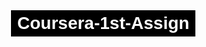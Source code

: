 # Coursera-1st-Assign
<!DOCTYPE html>
<html lang="en">
<head>
    <meta charset="UTF-8">
    <meta http-equiv="X-UA-Compatible" content="IE=edge">
    <meta name="viewport" content="width=device-width, initial-scale=1.0">
    <title>Assignment-01</title>
    <style>
    *{
        box-sizing: border-box;
        padding: 0;
        margin: 0;
        font-family:sans-serif;
    }
    .container{
        display: flex;
        text-align: center;
        /* padding:0px 13rem 0px 13rem; */
        gap:90px;
        margin-top:12rem;
        height:300vh;
        
    }
    h1{
        text-align: center;
        position: absolute;
        top:75px;
        left:52rem;
        background-color:black;
        color: white;
        padding:5px 10px 5px 10px;
    }
    .chicken,.beef,.sushi{
        border:3px solid black; 
        width:510px;
        background-color: rgba(245, 167, 50, 0.92);
        height:320px;
        margin-left:3rem; 
    }

    @media screen and (min-width:360px){
        .container{
            display:block;
    } 
    h1{
        left:6rem;
    }
    .chicken,.beef,.sushi{
            width:325px;
            height:500px;    
            margin-left:1.2rem; 
        }
        h2{
            font-size:1.9rem;
        }
      .sushi-head{
            background-color:#202124;
            color:white;
          
        }
        .beef-head{
            background-color:rgb(151, 8, 8);
        }
        .chicken-head{
            background-color: rgb(194, 114, 22);
        }


    @media screen and (min-width:412px)  {
        .container{
            display:block;
        }
        .chicken,.beef,.sushi{
            width:377px;
            height:425px;    
            margin-left:1.2rem;
         }
        h1{
            left:8rem;
        }
    }
}

     @media screen and (min-width:600px) {
        .chicken,.beef,.sushi{
            width:386px;
            height:431px;    
            margin-left:12rem;
         }

        h1{
            left:18rem;
        }

     }

     @media screen and (min-width:732px){
        .chicken,.beef,.sushi{
            width:386px;
            height:431px;    
            margin-left:13.2rem;
         }

        h1{
            left:19rem;
        }

     }
     @media screen and (min-width:1366px){

        .container{
            display: inline-flex;
            gap: 0px;
     }
     h1{
        left:52rem;
        font-size:2.6rem;
     }
     .chicken,.beef,.sushi{
        width: 470px;
        height: 415px;
        margin-left: 8rem
     } 
    } 

    </style>
</head>
<body>
    <div class="container">
        <h1>OUR MENU</h1>
        <div class="chicken">
            <p class="chicken-para">
                <h2 class="chicken-head">Chicken</h2>
                <br>
                Lorem ipsum dolor sit amet consectetur adipisicing elit. Iste quaerat animi sit deserunt ut recusandae. Blanditiis exercitationem veniam deleniti ex voluptatum, expedita aliquam amet voluptate vitae repellat dolore, rerum dolorem cum. Praesentium rem adipisci totam tempore voluptatem delectus ipsa, tenetur consectetur, atque placeat assumenda iusto eos. Inventore nemo et aliquid praesentium in, doloribus quaerat possimus animi esse dicta eaque consectetur?
                Lorem ipsum dolor sit amet consectetur adipisicing elit. Iste quaerat animi sit deserunt ut recusandae. Blanditiis exercitationem veniam deleniti ex voluptatum, expedita aliquam amet voluptate vitae repellat dolore, rerum dolorem cum. Praesentium rem adipisci totam tempore voluptatem delectus ipsa, tenetur consectetur, atque placeat assumenda iusto eos. Inventore nemo et aliquid praesentium in, doloribus quaerat possimus animi esse dicta eaque consectetur?
            </p>
        </div>
        <br><br>
        <div class="beef">
            <p class="beef-para">
                <h2 class="beef-head">Beef</h2>
                <br>
                Lorem ipsum dolor sit amet consectetur adipisicing elit. Iste quaerat animi sit deserunt ut recusandae. Blanditiis exercitationem veniam deleniti ex voluptatum, expedita aliquam amet voluptate vitae repellat dolore, rerum dolorem cum. Praesentium rem adipisci totam tempore voluptatem delectus ipsa, tenetur consectetur, atque placeat assumenda iusto eos. Inventore nemo et aliquid praesentium in, doloribus quaerat possimus animi esse dicta eaque consectetur?
                Lorem ipsum dolor sit amet consectetur adipisicing elit. Iste quaerat animi sit deserunt ut recusandae. Blanditiis exercitationem veniam deleniti ex voluptatum, expedita aliquam amet voluptate vitae repellat dolore, rerum dolorem cum. Praesentium rem adipisci totam tempore voluptatem delectus ipsa, tenetur consectetur, atque placeat assumenda iusto eos. Inventore nemo et aliquid praesentium in, doloribus quaerat possimus animi esse dicta eaque consectetur?
            </p>
        </div>
        <br><br>
        <div class="sushi">
            <p class="sushi-para">
                <h2 class="sushi-head">Sushi</h2>
                <br>
                Lorem ipsum dolor sit amet consectetur adipisicing elit. Iste quaerat animi sit deserunt ut recusandae. Blanditiis exercitationem veniam deleniti ex voluptatum, expedita aliquam amet voluptate vitae repellat dolore, rerum dolorem cum. Praesentium rem adipisci totam tempore voluptatem delectus ipsa, tenetur consectetur, atque placeat assumenda iusto eos. Inventore nemo et aliquid praesentium in, doloribus quaerat possimus animi esse dicta eaque consectetur?
                Lorem ipsum dolor sit amet consectetur adipisicing elit. Iste quaerat animi sit deserunt ut recusandae. Blanditiis exercitationem veniam deleniti ex voluptatum, expedita aliquam amet voluptate vitae repellat dolore, rerum dolorem cum. Praesentium rem adipisci totam tempore voluptatem delectus ipsa, tenetur consectetur, atque placeat assumenda iusto eos. Inventore nemo et aliquid praesentium in, doloribus quaerat possimus animi esse dicta eaque consectetur?
            </p>
        </div>
    </div>
</body>
</html>
